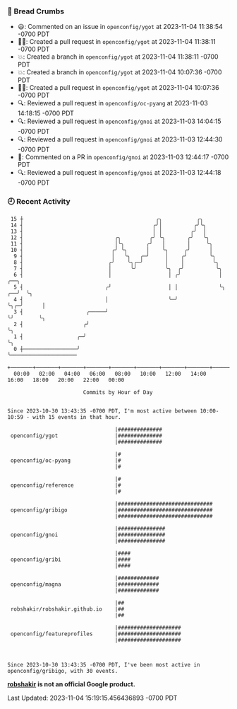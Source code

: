 ### 🍞 Bread Crumbs

 * 😃: Commented on an issue in `openconfig/ygot` at 2023-11-04 11:38:54 -0700 PDT
 * ✍🏼: Created a pull request in `openconfig/ygot` at 2023-11-04 11:38:11 -0700 PDT
 * 💥: Created a branch in `openconfig/ygot` at 2023-11-04 11:38:11 -0700 PDT
 * 💥: Created a branch in `openconfig/ygot` at 2023-11-04 10:07:36 -0700 PDT
 * ✍🏼: Created a pull request in `openconfig/ygot` at 2023-11-04 10:07:36 -0700 PDT
 * 🔍: Reviewed a pull request in  `openconfig/oc-pyang` at 2023-11-03 14:18:15 -0700 PDT
 * 🔍: Reviewed a pull request in  `openconfig/gnoi` at 2023-11-03 14:04:15 -0700 PDT
 * 🔍: Reviewed a pull request in  `openconfig/gnoi` at 2023-11-03 12:44:30 -0700 PDT
 * 💬: Commented on a PR in  `openconfig/gnoi` at 2023-11-03 12:44:17 -0700 PDT
 * 🔍: Reviewed a pull request in  `openconfig/gnoi` at 2023-11-03 12:44:18 -0700 PDT

### 🕘 Recent Activity
```
 15 ┼                                          ╭╮           ╭╮
 14 ┤                                         ╭╯│          ╭╯╰╮
 13 ┤                                         │ │         ╭╯  │
 12 ┤                             ╭╮         ╭╯ ╰╮       ╭╯   ╰╮
 11 ┤                             │╰╮       ╭╯   │       │     ╰╮
 10 ┤                            ╭╯ ╰╮      │    ╰╮     ╭╯      │
  9 ┤                            │   ╰╮   ╭─╯     │    ╭╯       ╰╮
  8 ┤                           ╭╯    ╰╮╭─╯       │    │         ╰╮
  7 ┤                           │      ╰╯         ╰╮  ╭╯          ╰╮
  6 ┤                           │                  │ ╭╯            │       ╭──╮
  5 ┤                          ╭╯                  │ │             ╰╮   ╭──╯  ╰╮
  4 ┤                          │                   ╰─╯              ╰╮╭─╯      │
  3 ┤                    ╭─────╯                                     ╰╯        ╰╮
  2 ┤                   ╭╯                                                      ╰╮
  1 ┤                 ╭─╯                                                        ╰╮
  0 ┼─────────────────╯                                                           ╰─────────────────────
    +───────+───────+───────+───────+───────+───────+───────+───────+───────+───────+───────+───────+────
  00:00   02:00   04:00   06:00   08:00   10:00   12:00   14:00   16:00   18:00   20:00   22:00   00:00   

						Commits by Hour of Day


Since 2023-10-30 13:43:35 -0700 PDT, I'm most active between 10:00-10:59 - with 15 events in that hour.

```



```
                                  |##############
 openconfig/ygot                  |##############
                                  |##############

                                  |#
 openconfig/oc-pyang              |#
                                  |#

                                  |#
 openconfig/reference             |#
                                  |#

                                  |##############################
 openconfig/gribigo               |##############################
                                  |##############################

                                  |###############
 openconfig/gnoi                  |###############
                                  |###############

                                  |####
 openconfig/gribi                 |####
                                  |####

                                  |#############
 openconfig/magna                 |#############
                                  |#############

                                  |##
 robshakir/robshakir.github.io    |##
                                  |##

                                  |####################
 openconfig/featureprofiles       |####################
                                  |####################



Since 2023-10-30 13:43:35 -0700 PDT, I've been most active in openconfig/gribigo, with 30 events.

```
**[robshakir](mailto:robjs@google.com) is not an official Google product.**  


Last Updated: 2023-11-04 15:19:15.456436893 -0700 PDT
